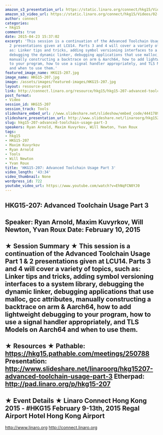 ```yaml
---
amazon_s3_presentation_url: https://static.linaro.org/connect/hkg15/Videos/02-10-Tuesday/HKG15-207.pdf
amazon_s3_video_url: https://static.linaro.org/connect/hkg15/Videos/02-10-Tuesday/HKG15-207+Advanced+Toolchain+Usage+Part+3.mp4
author: connect
categories:
- hkg15
comments: true
date: 2015-04-23 15:37:02
excerpt: 'This session is a continuation of the Advanced Toolchain Usage Part 1 &
  2 presentations given at LCU14. Parts 3 and 4 will cover a variety of topics, such
  as: Linker tips and tricks, adding symbol versioning interfaces to a system library,
  debugging the dynamic linker, debugging applications that use malloc, gcc attributes,
  manually constructing a backtrace on arm & Aarch64, how to add lightweight debugging
  to your program, how to use a signal handler appropriately, and TLS Models on Aarch64
  and when to use them.'
featured_image_name: HKG15-207.jpg
image_name: HKG15-207.jpg
image: /assets/images/featured-images/HKG15-207.jpg
layout: resource-post
link: http://connect.linaro.org/resource/hkg15/hkg15-207-advanced-toolchain-usage-part-3/
post_format:
- Video
session_id: HKG15-207
session_track: Tools
slideshare_embed_url: //www.slideshare.net/slideshow/embed_code/44417890
slideshare_presentation_url: http://www.slideshare.net/linaroorg/hkg15207-advanced-toolchain-usage-part-3
slug: hkg15-207-advanced-toolchain-usage-part-3
speakers: Ryan Arnold, Maxim Kuvyrkov, Will Newton, Yvan Roux
tags:
- hkg15
- HKG15-207
- Maxim Kuvyrkov
- Ryan Arnold
- Tools
- Will Newton
- Yvan Roux
title: 'HKG15-207: Advanced Toolchain Usage Part 3'
video_length: '43:34'
video_thumbnail: None
wordpress_id: 722
youtube_video_url: https://www.youtube.com/watch?v=EhNqFCN0YJ0
---
```


HKG15-207: Advanced Toolchain Usage Part 3
---------------------------------------------------
Speaker: Ryan Arnold, Maxim Kuvyrkov, Will Newton, Yvan Roux
Date: February 10, 2015
---------------------------------------------------
★ Session Summary ★
This session is a continuation of the Advanced Toolchain Usage Part 1 & 2 presentations given at LCU14. Parts 3 and 4 will cover a variety of topics, such as: Linker tips and tricks, adding symbol versioning interfaces to a system library, debugging the dynamic linker, debugging applications that use malloc, gcc attributes, manually constructing a backtrace on arm & Aarch64, how to add lightweight debugging to your program, how to use a signal handler appropriately, and TLS Models on Aarch64 and when to use them.
--------------------------------------------------
★ Resources ★
Pathable: https://hkg15.pathable.com/meetings/250788
Presentation:  http://www.slideshare.net/linaroorg/hkg15207-advanced-toolchain-usage-part-3
Etherpad: http://pad.linaro.org/p/hkg15-207
---------------------------------------------------
★ Event Details ★
Linaro Connect Hong Kong 2015 - #HKG15
February 9-13th, 2015
Regal Airport Hotel Hong Kong Airport
---------------------------------------------------
http://www.linaro.org
http://connect.linaro.org
